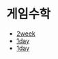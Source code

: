 # 게임수학
- [2week](https://github.com/uniye/gameMath/blob/main/DU/2week/2week.md)
- [1day](https://github.com/uniye/gameMath/tree/main/Ud)
- [1day](https://github.com/uniye/gameMath/tree/main/hyunjjang)
